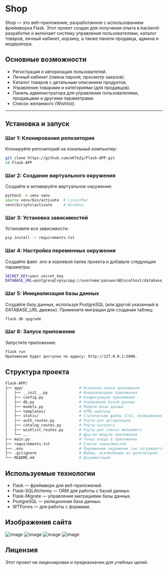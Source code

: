 # Shop

Shop — это веб-приложение, разработанное с использованием фреймворка Flask. Этот проект создан для получения опыта в backend-разработке и включает систему управления пользователями, каталог товаров, личный кабинет, корзину, а также панели продавца, админа и модератора.

## Основные возможности
- Регистрация и авторизация пользователей.
- Личный кабинет (смена пароля, просмотр заказов).
- Каталог товаров с детальным описанием продуктов.
- Управление товарами и категориями (для продавцов).
- Панель администратора для управления пользователями, продавцами и другими параметрами.
- Список желаемого (Wishlist).

---

## Установка и запуск

### Шаг 1: Клонирование репозитория
Клонируйте репозиторий на локальный компьютер:
```bash
git clone https://github.com/eKTeZy/Flask-APP.git
cd Flask-APP
```

### Шаг 2: Создание виртуального окружения
Создайте и активируйте виртуальное окружение:
```bash
python3 -m venv venv
source venv/bin/activate  # Linux/Mac
venv\Scripts\activate     # Windows
```

### Шаг 3: Установка зависимостей
Установите все зависимости:
```bash
pip install -r requirements.txt
```

### Шаг 4: Настройка переменных окружения
Создайте файл .env в корневой папке проекта и добавьте следующие параметры:
```bash
SECRET_KEY=your_secret_key
DATABASE_URL=postgresql+psycopg://username:password@localhost/database_name
```

### Шаг 5: Инициализация базы данных
Создайте базу данных, используя PostgreSQL (или другой указанный в DATABASE_URL движок).
Примените миграции для создания таблиц:
```bash
flask db upgrade
```

### Шаг 6: Запуск приложения
Запустите приложение:

```bash
flask run
Приложение будет доступно по адресу: http://127.0.0.1:5000.
```

## Структура проекта
```bash
Flask-APP/
├── app/                         # Основная папка приложения
│   ├── __init__.py              # Инициализация приложения
│   ├── config.py                # Конфигурация приложения
│   ├── db.py                    # Управление базой данных
│   ├── models.py                # Модели базы данных
│   ├── templates/               # HTML-шаблоны
│   ├── static/                  # Статические файлы (CSS, изображения)
│   ├── auth_routes.py           # Роуты для авторизации
│   ├── catalog_routes.py        # Роуты каталога
│   ├── wishlist_routes.py       # Роуты для списка желаемого
│   └── ...                      # Другие модули приложения
├── main.py                      # Точка входа в приложение
├── requirements.txt             # Список зависимостей
├── .env                         # Переменные окружения (не загружается в GitHub)
├── .gitignore                   # Файлы, исключённые из репозитория
└── README.md                    # Документация
```

## Используемые технологии
- Flask — фреймворк для веб-приложений.
- Flask-SQLAlchemy — ORM для работы с базой данных.
- Flask-Migrate — управление миграциями базы данных.
- PostgreSQL — реляционная база данных.
- WTForms — для работы с формами.

## Изображения сайта 
![image](https://github.com/user-attachments/assets/8b7193ba-1f0f-49bc-bb99-63ed2551c6ec)
![image](https://github.com/user-attachments/assets/e7b27d4e-bec2-4dd3-abc5-600931c4c8bf)
![image](https://github.com/user-attachments/assets/462c6027-9cf3-4869-a709-338cb14d252a)
![image](https://github.com/user-attachments/assets/49086674-ce02-4ad8-8a74-8cb6bedc3936)





## Лицензия
Этот проект не лицензирован и предназначен для учебных целей.
